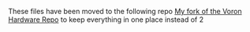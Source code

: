 
These files have been moved to the following repo [My fork of the Voron Hardware Repo](https://github.com/hartk1213/Voron-Hardware/tree/hartk1213/Voron-Hardware/Afterburner_Toolhead_PCB) to keep everything in one place instead of 2
